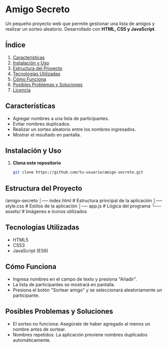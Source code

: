 # Amigo Secreto  

Un pequeño proyecto web que permite gestionar una lista de amigos y realizar un sorteo aleatorio. Desarrollado con **HTML, CSS y JavaScript**.  

## Índice  
1. [Características](#características)  
2. [Instalación y Uso](#instalación-y-uso)  
3. [Estructura del Proyecto](#estructura-del-proyecto)  
4. [Tecnologías Utilizadas](#tecnologías-utilizadas)  
5. [Cómo Funciona](#cómo-funciona)  
6. [Posibles Problemas y Soluciones](#posibles-problemas-y-soluciones)  
7. [Licencia](#licencia)  

## Características  
- Agregar nombres a una lista de participantes.  
- Evitar nombres duplicados.  
- Realizar un sorteo aleatorio entre los nombres ingresados.  
- Mostrar el resultado en pantalla.  

## Instalación y Uso  

1. **Clona este repositorio**  
   ```sh
   git clone https://github.com/tu-usuario/amigo-secreto.git

## Estructura del Proyecto
/amigo-secreto
│── index.html       # Estructura principal de la aplicación
│── style.css        # Estilos de la aplicación
│── app.js           # Lógica del programa
└── assets/          # Imágenes e íconos utilizados

## Tecnologías Utilizadas
- HTML5
- CSS3
- JavaScript (ES6)
  
## Cómo Funciona
- Ingresa nombres en el campo de texto y presiona "Añadir".
- La lista de participantes se mostrará en pantalla.
- Presiona el botón "Sortear amigo" y se seleccionará aleatoriamente un participante.
  
## Posibles Problemas y Soluciones
- El sorteo no funciona: Asegúrate de haber agregado al menos un nombre antes de sortear.
- Nombres repetidos: La aplicación previene nombres duplicados automáticamente.
